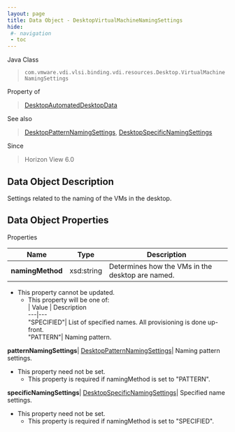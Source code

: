 ```yaml
---
layout: page
title: Data Object - DesktopVirtualMachineNamingSettings
hide:
 #- navigation
 - toc
---
```






Java Class  
> `com.vmware.vdi.vlsi.binding.vdi.resources.Desktop.VirtualMachineNamingSettings`

Property of  
> [DesktopAutomatedDesktopData](vdi.resources.Desktop.AutomatedDesktopData.md#field_detail)

See also  
> [DesktopPatternNamingSettings](vdi.resources.Desktop.PatternNamingSettings.md), [DesktopSpecificNamingSettings](vdi.resources.Desktop.SpecificNamingSettings.md)

Since  
> Horizon View 6.0


## Data Object Description 

Settings related to the naming of the VMs in the desktop. 

## Data Object Properties

Properties

Name |  Type |  Description   
---|---|---  
**namingMethod**|  xsd:string|  Determines how the VMs in the desktop are named.   


* This property cannot be updated.
  * This property will be one of:  
|  Value |  Description   
---|---  
"SPECIFIED"| List of specified names. All provisioning is done up-front.  
"PATTERN"| Naming pattern.  

  
**patternNamingSettings**| [DesktopPatternNamingSettings](vdi.resources.Desktop.PatternNamingSettings.md)|  Naming pattern settings.   


* This property need not be set.
  * This property is required if namingMethod is set to "PATTERN".

  
**specificNamingSettings**| [DesktopSpecificNamingSettings](vdi.resources.Desktop.SpecificNamingSettings.md)|  Specified name settings.   


* This property need not be set.
  * This property is required if namingMethod is set to "SPECIFIED".

  
  
  
  
  
  
